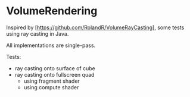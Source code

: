# VolumeRendering
Inspired by [https://github.com/RolandR/VolumeRayCasting], some tests using ray casting in Java. 

All implementations are single-pass.

Tests:
* ray casting onto surface of cube
* ray casting onto fullscreen quad
  * using fragment shader
  * using compute shader
